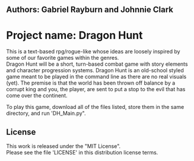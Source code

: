 ## Authors: Gabriel Rayburn and Johnnie Clark  

# **Project name: Dragon Hunt**  
This is a text-based rpg/rogue-like whose ideas are loosely inspired by some of our favorite games within the genres.  
Dragon Hunt will be a short, turn-based combat game with story elements and character progression systems. Dragon Hunt is an old-school styled game meant to be played in the command line as there are no real visuals (yet). 
The premise is that the world has been thrown off balance by a corrupt king and you, the player, are sent to put a stop to the evil that has come over the continent.  
  
To play this game, download all of the files listed, store them in the same directory, and run 'DH_Main.py".


## License  
  
This work is released under the "MIT License".  
Please see the file 'LICENSE' in this distribution license terms.  
